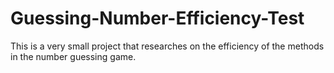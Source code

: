 # Guessing-Number-Efficiency-Test
This is a very small project that researches on the efficiency of the methods in the number guessing game.
